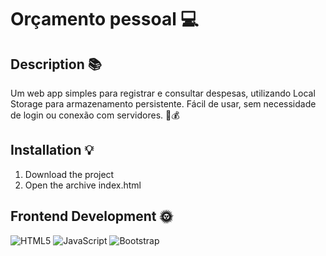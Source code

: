 # Orçamento pessoal 💻
## Description 📚
 Um web app simples para registrar e consultar despesas, utilizando Local Storage para armazenamento persistente. Fácil de usar, sem necessidade de login ou conexão com servidores. 🚀💰
## Installation 💡 
 1. Download the project
2. Open the archive index.html 
 
## Frontend Development 🌞 
 ![HTML5](https://img.shields.io/badge/html5-%23E34F26.svg?style=for-the-badge&logo=html5&logoColor=white) ![JavaScript](https://img.shields.io/badge/javascript-%23323330.svg?style=for-the-badge&logo=javascript&logoColor=%23F7DF1E) ![Bootstrap](https://img.shields.io/badge/bootstrap-%23563D7C.svg?style=for-the-badge&logo=bootstrap&logoColor=white) 
 
 
